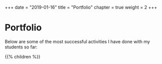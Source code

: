 +++
date = "2019-01-16"
title = "Portfolio"
chapter = true
weight = 2
+++

# Portfolio

Below are some of the most successful activities I have done with my students so far:

{{% children %}}